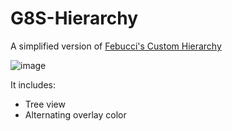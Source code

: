 # G8S-Hierarchy
A simplified version of [Febucci's Custom Hierarchy](https://www.febucci.com/2020/10/custom-hierarchy-for-unity/)

![image](https://user-images.githubusercontent.com/8338680/187512162-c3de6a5a-7819-45e9-b247-55899aeb6706.png)

It includes:
- Tree view
- Alternating overlay color

